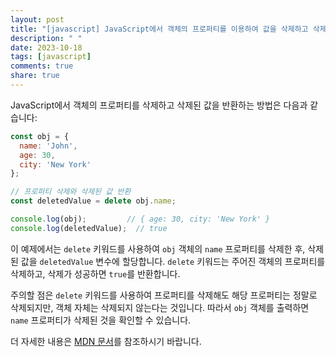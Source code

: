 ```yaml
---
layout: post
title: "[javascript] JavaScript에서 객체의 프로퍼티를 이용하여 값을 삭제하고 삭제된 값을 반환하는 방법에 대해 알려주세요."
description: " "
date: 2023-10-18
tags: [javascript]
comments: true
share: true
---
```


JavaScript에서 객체의 프로퍼티를 삭제하고 삭제된 값을 반환하는 방법은 다음과 같습니다:

```javascript
const obj = {
  name: 'John',
  age: 30,
  city: 'New York'
};

// 프로퍼티 삭제와 삭제된 값 반환
const deletedValue = delete obj.name;

console.log(obj);         // { age: 30, city: 'New York' }
console.log(deletedValue);  // true
```

이 예제에서는 `delete` 키워드를 사용하여 `obj` 객체의 `name` 프로퍼티를 삭제한 후, 삭제된 값을 `deletedValue` 변수에 할당합니다. `delete` 키워드는 주어진 객체의 프로퍼티를 삭제하고, 삭제가 성공하면 `true`를 반환합니다.

주의할 점은 `delete` 키워드를 사용하여 프로퍼티를 삭제해도 해당 프로퍼티는 정말로 삭제되지만, 객체 자체는 삭제되지 않는다는 것입니다. 따라서 `obj` 객체를 출력하면 `name` 프로퍼티가 삭제된 것을 확인할 수 있습니다.

더 자세한 내용은 [MDN 문서](https://developer.mozilla.org/ko/docs/Web/JavaScript/Reference/Operators/delete)를 참조하시기 바랍니다.